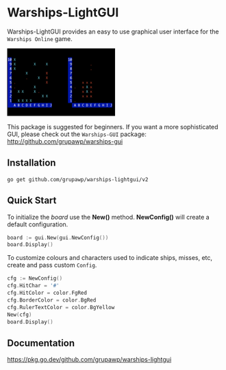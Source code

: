 # Warships-LightGUI

Warships-LightGUI provides an easy to use graphical user interface 
for the `Warships Online` game.

<img src="doc/warships.png" width=50%>

This package is suggested for beginners. If you want a more sophisticated
GUI, please check out the `Warships-GUI` package:
http://github.com/grupawp/warships-gui

## Installation

```
go get github.com/grupawp/warships-lightgui/v2
```

## Quick Start

To initialize the *board* use the **New()** method. **NewConfig()** will 
create a default configuration.

```go
board := gui.New(gui.NewConfig())
board.Display()
```

To customize colours and characters used to indicate ships, misses, etc, 
create and pass custom `Config`. 

```go
cfg := NewConfig()
cfg.HitChar = '#'
cfg.HitColor = color.FgRed
cfg.BorderColor = color.BgRed
cfg.RulerTextColor = color.BgYellow
New(cfg)
board.Display()
```

## Documentation
https://pkg.go.dev/github.com/grupawp/warships-lightgui
